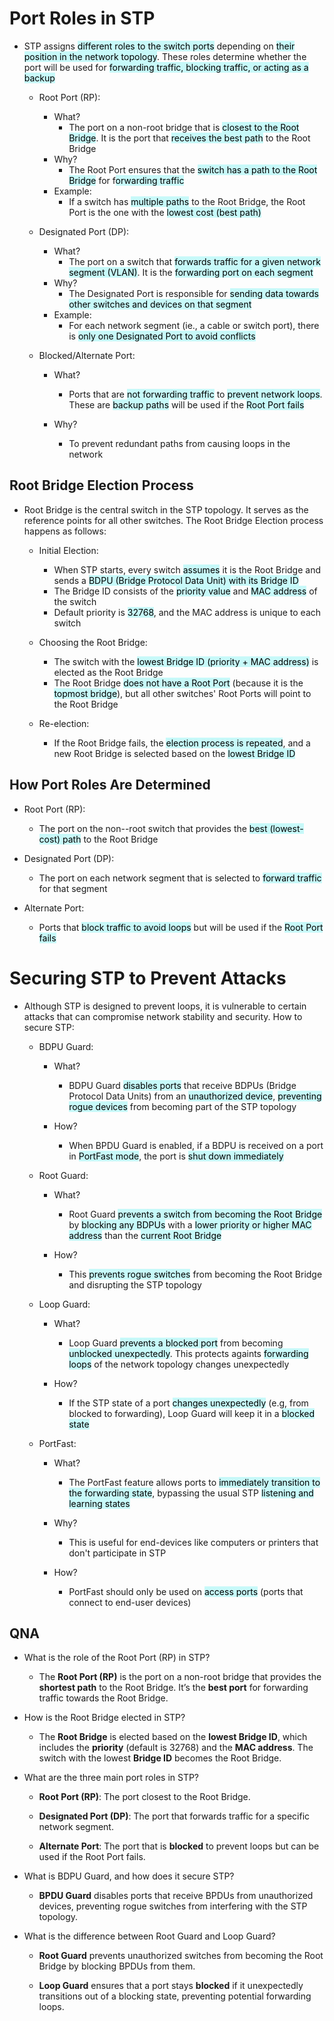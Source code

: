 # Port Roles in STP
- STP assigns <mark style="background: #ABF7F7A6;">different roles to the switch ports</mark> depending on <mark style="background: #ABF7F7A6;">their position in the network topology</mark>. These roles determine whether the port will be used for <mark style="background: #ABF7F7A6;">forwarding traffic, blocking traffic, or acting as a backup</mark>
	- Root Port (RP):
		- What?
			- The port on a non-root bridge that is <mark style="background: #ABF7F7A6;">closest to the Root Bridge</mark>. It is the port that <mark style="background: #ABF7F7A6;">receives the best path</mark> to the Root Bridge
		- Why?
			- The Root Port ensures that the <mark style="background: #ABF7F7A6;">switch has a path to the Root Bridge</mark> for f<mark style="background: #ABF7F7A6;">orwarding traffic</mark>
		- Example:
			- If a switch has <mark style="background: #ABF7F7A6;">multiple paths</mark> to the Root Bridge, the Root Port is the one with the <mark style="background: #ABF7F7A6;">lowest cost (best path)</mark>
			
	- Designated Port (DP):
		- What?
			- The port on a switch that <mark style="background: #ABF7F7A6;">forwards traffic for a given network segment (VLAN)</mark>. It is the <mark style="background: #ABF7F7A6;">forwarding port on each segment</mark>
		- Why?
			- The Designated Port is responsible for <mark style="background: #ABF7F7A6;">sending data towards other switches and devices on that segment</mark>
		- Example:
			- For each network segment (ie., a cable or switch port), there is <mark style="background: #ABF7F7A6;">only one Designated Port to avoid conflicts</mark>
			
	- Blocked/Alternate Port:
		- What?
			- Ports that are <mark style="background: #ABF7F7A6;">not forwarding traffic</mark> to <mark style="background: #ABF7F7A6;">prevent network loops</mark>. These are <mark style="background: #ABF7F7A6;">backup paths</mark> will be used if the <mark style="background: #ABF7F7A6;">Root Port fails</mark>
			
		- Why?
			- To prevent redundant paths from causing loops in the network

## Root Bridge Election Process
- Root Bridge is the central switch in the STP topology. It serves as the reference points for all other switches. The Root Bridge Election process happens as follows:
	- Initial Election:
		- When STP starts, every switch <mark style="background: #ABF7F7A6;">assumes</mark> it is the Root Bridge and sends a <mark style="background: #ABF7F7A6;">BDPU (Bridge Protocol Data Unit) with its Bridge ID</mark>
		- The Bridge ID consists of the <mark style="background: #ABF7F7A6;">priority value</mark> and <mark style="background: #ABF7F7A6;">MAC address</mark> of the switch
		- Default priority is <mark style="background: #ABF7F7A6;">32768</mark>, and the MAC address is unique to each switch
		
	- Choosing the Root Bridge:
		- The switch with the <mark style="background: #ABF7F7A6;">lowest Bridge ID (priority + MAC address)</mark> is elected as the Root Bridge
		- The Root Bridge <mark style="background: #ABF7F7A6;">does not have a Root Port</mark> (because it is the <mark style="background: #ABF7F7A6;">topmost bridge</mark>), but all other switches' Root Ports will point to the Root Bridge
		
	- Re-election:
		- If the Root Bridge fails, the <mark style="background: #ABF7F7A6;">election process is repeated</mark>, and a new Root Bridge is selected based on the <mark style="background: #ABF7F7A6;">lowest Bridge ID</mark>

## How Port Roles Are Determined
- Root Port (RP):
	- The port on the non--root switch that provides the <mark style="background: #ABF7F7A6;">best (lowest-cost) path</mark> to the Root Bridge
	
- Designated Port (DP):
	- The port on each network segment that is selected to <mark style="background: #ABF7F7A6;">forward traffic</mark> for that segment
	
- Alternate Port:
	- Ports that <mark style="background: #ABF7F7A6;">block traffic to avoid loops</mark> but will be used if the <mark style="background: #ABF7F7A6;">Root Port fails</mark>

# Securing STP to Prevent Attacks
- Although STP is designed to prevent loops, it is vulnerable to certain attacks that can compromise network stability and security. How to secure STP:
	- BDPU Guard:
		- What?
			- BDPU Guard <mark style="background: #ABF7F7A6;">disables ports</mark> that receive BDPUs (Bridge Protocol Data Units) from an <mark style="background: #ABF7F7A6;">unauthorized device</mark>, <mark style="background: #ABF7F7A6;">preventing rogue devices</mark> from becoming part of the STP topology
			
		- How?
			- When BPDU Guard is enabled, if a BDPU is received on a port in <mark style="background: #ABF7F7A6;">PortFast mode</mark>, the port is <mark style="background: #ABF7F7A6;">shut down immediately</mark>
			
	- Root Guard:
		- What?
			- Root Guard <mark style="background: #ABF7F7A6;">prevents a switch from becoming the Root Bridge</mark> by <mark style="background: #ABF7F7A6;">blocking any BDPUs</mark> with a <mark style="background: #ABF7F7A6;">lower priority or higher MAC address</mark> than the <mark style="background: #ABF7F7A6;">current Root Bridge</mark>
			
		- How?
			- This <mark style="background: #ABF7F7A6;">prevents rogue switches</mark> from becoming the Root Bridge and disrupting the STP topology
			
	- Loop Guard:
		- What?
			- Loop Guard <mark style="background: #ABF7F7A6;">prevents a blocked port</mark> from becoming <mark style="background: #ABF7F7A6;">unblocked unexpectedly</mark>. This protects againts <mark style="background: #ABF7F7A6;">forwarding loops</mark> of the network topology changes unexpectedly
			
		- How?
			- If the STP state of a port <mark style="background: #ABF7F7A6;">changes unexpectedly</mark> (e.g, from blocked to forwarding), Loop Guard will keep it in a <mark style="background: #ABF7F7A6;">blocked state</mark>
			
	- PortFast:
		- What?
			- The PortFast feature allows ports to <mark style="background: #ABF7F7A6;">immediately transition to the forwarding state</mark>, bypassing the usual STP <mark style="background: #ABF7F7A6;">listening and learning states</mark>
			
		- Why?
			- This is useful for end-devices like computers or printers that don't participate in STP
			
		- How?
			- PortFast should only be used on <mark style="background: #ABF7F7A6;">access ports</mark> (ports that connect to end-user devices)

## QNA
- What is the role of the Root Port (RP) in STP?
	- The **Root Port (RP)** is the port on a non-root bridge that provides the **shortest path** to the Root Bridge. It’s the **best port** for forwarding traffic towards the Root Bridge.
	
- How is the Root Bridge elected in STP?
	- The **Root Bridge** is elected based on the **lowest Bridge ID**, which includes the **priority** (default is 32768) and the **MAC address**. The switch with the lowest **Bridge ID** becomes the Root Bridge.
	
- What are the three main port roles in STP?
	-  **Root Port (RP)**: The port closest to the Root Bridge.
        
    - **Designated Port (DP)**: The port that forwards traffic for a specific network segment.
        
    - **Alternate Port**: The port that is **blocked** to prevent loops but can be used if the Root Port fails.
    
- What is BDPU Guard, and how does it secure STP?
	- **BPDU Guard** disables ports that receive BPDUs from unauthorized devices, preventing rogue switches from interfering with the STP topology.
	
- What is the difference between Root Guard and Loop Guard?
	- **Root Guard** prevents unauthorized switches from becoming the Root Bridge by blocking BPDUs from them.
    
	- **Loop Guard** ensures that a port stays **blocked** if it unexpectedly transitions out of a blocking state, preventing potential forwarding loops.